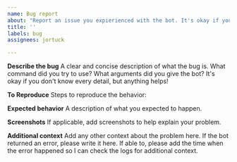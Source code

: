 ```yaml
---
name: Bug report
about: "Report an issue you expierienced with the bot. It's okay if you don't have a ton of details about what caused the issue but anything helps!"
title: ''
labels: bug
assignees: jortuck

---
```


**Describe the bug**
A clear and concise description of what the bug is. What command did you try to use? What arguments did you give the bot? It's okay if you don't know every detail, but anything helps!

**To Reproduce** 
Steps to reproduce the behavior:

**Expected behavior**
A  description of what you expected to happen.

**Screenshots**
If applicable, add screenshots to help explain your problem.

**Additional context**
Add any other context about the problem here. If the bot returned an error, please write it here. If able to, please add the time when the error happened so I can check the logs for additional context.
